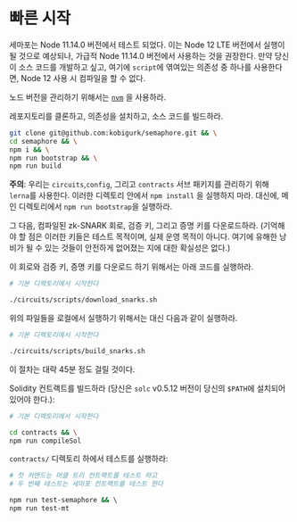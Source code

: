 # 빠른 시작

세마포는 Node 11.14.0 버전에서 테스트 되었다. 
이는 Node 12 LTE 버전에서 실행이 될 것으로 예상되나, 가급적 Node 11.14.0 버전에서 사용하는 것을 권장한다.
만약 당신이 소스 코드를 개발하고 싶고, 여기에 `script`에 엮여있는 의존성 중 하나를 사용한다면, Node 12 사용 시 컴파일을 할 수 없다.

노드 버전을 관리하기 위해서는 [`nvm`](https://github.com/nvm-sh/nvm) 을 사용하라.

레포지토리를 클론하고, 의존성을 설치하고, 소스 코드를 빌드하라.

```bash
git clone git@github.com:kobigurk/semaphore.git && \
cd semaphore && \
npm i && \
npm run bootstrap && \
npm run build
```

**주의**: 우리는 `circuits`,`config`, 그리고 `contracts` 서브 패키지를 관리하기 위해 `lerna`를 사용한다.
이러한 디렉토리 안에서 `npm install` 을 실행하지 마라. 대신에, 메인 디렉토리에서 `npm run bootstrap`을 실행하라.

그 다음, 컴파일된 zk-SNARK 회로, 검증 키, 그리고 증명 키를 다운로드하라. (기억해야 할 점은 이러한 키들은 테스트 목적이며, 실제 운영 목적이 아니다. 여기에 유해한 낭비가 될 수 있는 것들이 안전하게 없어졌는 지에 대한 확실성은 없다.)

이 회로와 검증 키, 증명 키를 다운로드 하기 위해서는 아래 코드를 실행하라.

```bash
# 기본 디렉토리에서 시작한다

./circuits/scripts/download_snarks.sh
```

위의 파일들을 로컬에서 실행하기 위해서는 대신 다음과 같이 실행하라.

```bash
# 기본 디렉토리에서 시작한다

./circuits/scripts/build_snarks.sh
```

이 절차는 대략 45분 정도 걸릴 것이다.

Solidity 컨트랙트를 빌드하라 (당신은 `solc` v0.5.12  버전이 당신의 `$PATH`에 설치되어 있어야 한다.):

```bash
# 기본 디렉토리에서 시작한다

cd contracts && \
npm run compileSol
```

`contracts/` 디렉토리 하에서 테스트를 실행하라:

```bash
# 첫 커맨드는 머클 트리 컨트랙트를 테스트 하고
# 두 번째 테스트는 세마포 컨트랙트를 테스트 한다

npm run test-semaphore && \ 
npm run test-mt
```
